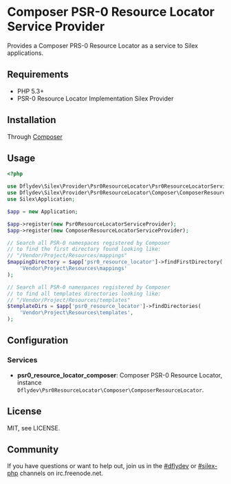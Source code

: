Composer PSR-0 Resource Locator Service Provider
=======================================

Provides a Composer PRS-0 Resource Locator as a service to Silex applications.


Requirements
------------

 * PHP 5.3+
 * PSR-0 Resource Locator Implementation Silex Provider

Installation
------------

Through [Composer](http://getcomposer.org)


Usage
-----

```php
<?php

use Dflydev\Silex\Provider\Psr0ResourceLocator\Psr0ResourceLocatorServiceProvider;
use Dflydev\Silex\Provider\Psr0ResourceLocator\Composer\ComposerResourceLocatorServiceProvider;
use Silex\Application;

$app = new Application;

$app->register(new Psr0ResourceLocatorServiceProvider);
$app->register(new ComposerResourceLocatorServiceProvider);

// Search all PSR-0 namespaces registered by Composer
// to find the first directory found looking like:
// "/Vendor/Project/Resources/mappings"
$mappingDirectory = $app['psr0_resource_locator']->findFirstDirectory(
    'Vendor\Project\Resources\mappings'
);

// Search all PSR-0 namespaces registered by Composer
// to find all templates directories looking like:
// "/Vendor/Project/Resources/templates"
$templateDirs = $app['psr0_resource_locator']->findDirectories(
    'Vendor\Project\Resources\templates',
);
```

Configuration
-------------

### Services

 * **psr0_resource_locator_composer**:
   Composer PSR-0 Resource Locator, instance `Dflydev\Psr0ResourceLocator\Composer\ComposerResourceLocator`.


License
-------

MIT, see LICENSE.


Community
---------

If you have questions or want to help out, join us in the
[#dflydev][#dflydev] or [#silex-php][#silex-php] channels on
irc.freenode.net.



[1]: https://github.com/dflydev/dflydev-psr0-resource-locator-composer

[#dflydev]: irc://irc.freenode.net/#dflydev
[#silex-php]: irc://irc.freenode.net/#silex-php



